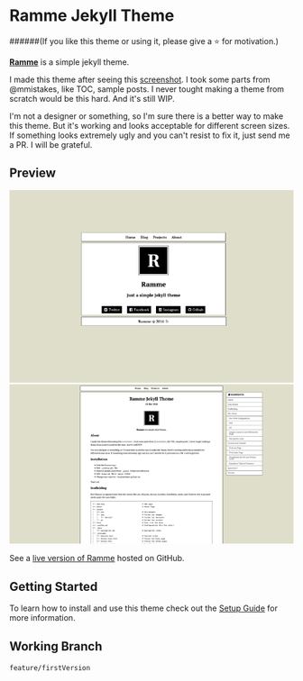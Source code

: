 # Ramme Jekyll Theme
    
######(If you like this theme or using it, please give a :star: for motivation.)

**[Ramme](http://taylantatli.github.io/Ramme)** is a simple jekyll theme.

I made this theme after seeing this [screenshot](http://spoonm.org/share/rice/01.png). I took some parts from @mmistakes, like TOC, sample posts. I never tought making a theme from scratch would be this hard. And it's still WIP.
     
I'm not a designer or something, so I'm sure there is a better way to make this theme. But it's working and looks acceptable for different screen sizes. If something looks extremely ugly and you can't resist to fix it, just send me a PR. I will be grateful.

## Preview

![screenshot of Ramme](/assets/img/screenshot-home.png)    
![screenshot of Ramme](/assets/img/screenshot-post.png)

See a [live version of Ramme](http://taylantatli.github.io/Ramme) hosted on GitHub.

## Getting Started

To learn how to install and use this theme check out the [Setup Guide](http://taylantatli.me/Ramme/ramme-theme/) for more information.


## Working Branch

```
feature/firstVersion
```






